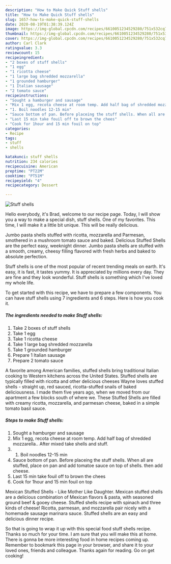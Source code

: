 ```yaml
---
description: "How to Make Quick Stuff shells"
title: "How to Make Quick Stuff shells"
slug: 1657-how-to-make-quick-stuff-shells
date: 2020-08-19T01:38:39.124Z
image: https://img-global.cpcdn.com/recipes/6610051234529280/751x532cq70/stuff-shells-recipe-main-photo.jpg
thumbnail: https://img-global.cpcdn.com/recipes/6610051234529280/751x532cq70/stuff-shells-recipe-main-photo.jpg
cover: https://img-global.cpcdn.com/recipes/6610051234529280/751x532cq70/stuff-shells-recipe-main-photo.jpg
author: Carl Clark
ratingvalue: 3.3
reviewcount: 15
recipeingredient:
- "2 boxes of stuff shells"
- "1 egg"
- "1 ricotta cheese"
- "1 large bag shredded mozzarella"
- "1 grounded hamburger"
- "1 Italian sausage"
- "2 tomato sauce"
recipeinstructions:
- "Sought a hamburger and sausage"
- "Mix 1 egg, recota cheese at room temp. Add half bag of shredded mozzarella.. After mixed take shells and stuff."
- "1. Boil noodles 12-15 min"
- "Sauce bottom of pan. Before placeing the stuff shells. When all are stuffed, place on pan and add tomatoe sauce on top of shells. then add cheese."
- "Last 15 min take fouil off to brown the chees"
- "Cook for 1hour and 15 min fouil on top"
categories:
- Recipe
tags:
- stuff
- shells

katakunci: stuff shells 
nutrition: 234 calories
recipecuisine: American
preptime: "PT22M"
cooktime: "PT51M"
recipeyield: "4"
recipecategory: Dessert

---
```



![Stuff shells](https://img-global.cpcdn.com/recipes/6610051234529280/751x532cq70/stuff-shells-recipe-main-photo.jpg)

Hello everybody, it's Brad, welcome to our recipe page. Today, I will show you a way to make a special dish, stuff shells. One of my favorites. This time, I will make it a little bit unique. This will be really delicious.

Jumbo pasta shells stuffed with ricotta, mozzarella and Parmesan, smothered in a mushroom tomato sauce and baked. Delicious Stuffed Shells are the perfect easy, weeknight dinner. Jumbo pasta shells are stuffed with a smooth, creamy, cheesy filling flavored with fresh herbs and baked to absolute perfection.

Stuff shells is one of the most popular of recent trending meals on earth. It's easy, it is fast, it tastes yummy. It is appreciated by millions every day. They are fine and they look wonderful. Stuff shells is something which I've loved my whole life.


To get started with this recipe, we have to prepare a few components. You can have stuff shells using 7 ingredients and 6 steps. Here is how you cook it.

<!--inarticleads1-->

##### The ingredients needed to make Stuff shells:

1. Take 2 boxes of stuff shells
1. Take 1 egg
1. Take 1 ricotta cheese
1. Take 1 large bag shredded mozzarella
1. Take 1 grounded hamburger
1. Prepare 1 Italian sausage
1. Prepare 2 tomato sauce


A favorite among American families, stuffed shells bring traditional Italian cooking to Western kitchens across the United States. Stuffed shells are typically filled with ricotta and other delicious cheeses Wayne loves stuffed shells - straight up, red sauced, ricotta-stuffed snails of baked deliciousness. I made them five years ago, when we moved from our apartment a few blocks south of where we. These Stuffed Shells are filled with creamy ricotta, mozzarella, and parmesan cheese, baked in a simple tomato basil sauce. 

<!--inarticleads2-->

##### Steps to make Stuff shells:

1. Sought a hamburger and sausage
1. Mix 1 egg, recota cheese at room temp. Add half bag of shredded mozzarella.. After mixed take shells and stuff.
1. 1. Boil noodles 12-15 min
1. Sauce bottom of pan. Before placeing the stuff shells. When all are stuffed, place on pan and add tomatoe sauce on top of shells. then add cheese.
1. Last 15 min take fouil off to brown the chees
1. Cook for 1hour and 15 min fouil on top


Mexican Stuffed Shells - Like Mother Like Daughter. Mexican stuffed shells are a delicious combination of Mexican flavors &amp; pasta, with seasoned ground beef &amp; gooey cheese. Stuffed shells recipe with spinach and three kinds of cheese! Ricotta, parmesan, and mozzarella pair nicely with a homemade sausage marinara sauce. Stuffed shells are an easy and delicious dinner recipe. 

So that is going to wrap it up with this special food stuff shells recipe. Thanks so much for your time. I am sure that you will make this at home. There is gonna be more interesting food in home recipes coming up. Remember to bookmark this page in your browser, and share it to your loved ones, friends and colleague. Thanks again for reading. Go on get cooking!
